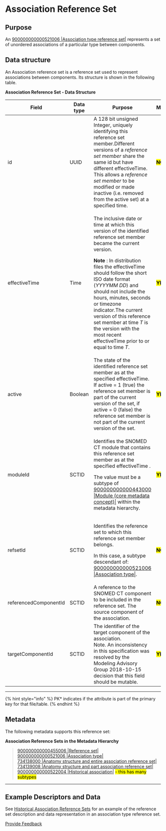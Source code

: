 # Association Reference Set

## Purpose

An [900000000000521006 |Association type reference set|](http://snomed.info/id/900000000000521006) represents a set of unordered associations of a particular type between components.

## Data structure

An Association reference set is a reference set used to represent associations between components. Its structure is shown in the following table.

**Association Reference Set - Data Structure**

<table data-full-width="true"><thead><tr><th width="208.56640625">Field</th><th width="99.15234375">Data type</th><th width="600.5796508789062">Purpose</th><th width="89.484375">Mutable</th><th>PK*</th></tr></thead><tbody><tr><td>id</td><td>UUID</td><td>A 128 bit unsigned Integer, uniquely identifying this reference set member.Different versions of a <em>reference set member</em> share the same id but have different effectiveTime. This allows a <em>reference set member</em> to be modified or made inactive (i.e. removed from the active set) at a specified time.</td><td><mark style="color:$danger;"><strong>NO</strong></mark></td><td><mark style="color:$success;"><strong>YES</strong></mark><br>(Full/Snapshot)</td></tr><tr><td>effectiveTime</td><td>Time</td><td><p>The inclusive date or time at which this version of the identified reference set member became the current version.</p><p><strong>Note</strong> : In distribution files the effectiveTime should follow the short ISO date format (<em>YYYYMM DD</em>) and should not include the hours, minutes, seconds or timezone indicator.The current version of this reference set member at time <em>T</em> is the version with the most recent effectiveTime prior to or equal to time <em>T</em>.</p></td><td><mark style="color:$success;"><strong>YES</strong></mark></td><td><mark style="color:$success;"><strong>YES</strong></mark> <br>(Full)<br><mark style="color:$success;">Optional</mark> (Snapshot)</td></tr><tr><td>active</td><td>Boolean</td><td>The state of the identified reference set member as at the specified effectiveTime. If active = 1 (true) the reference set member is part of the current version of the set, if active = 0 (false) the reference set member is not part of the current version of the set.</td><td><mark style="color:$success;"><strong>YES</strong></mark></td><td><mark style="color:$danger;"><strong>NO</strong></mark></td></tr><tr><td>moduleId</td><td>SCTID</td><td><p>Identifies the SNOMED CT module that contains this reference set member as at the specified effectiveTime .</p><p>The value must be a subtype of <a href="http://snomed.info/id/900000000000443000">900000000000443000 |Module (core metadata concept)|</a> within the metadata hierarchy.</p></td><td><mark style="color:$success;"><strong>YES</strong></mark></td><td><mark style="color:$danger;"><strong>NO</strong></mark></td></tr><tr><td>refsetId</td><td>SCTID</td><td><p>Identifies the reference set to which this reference set member belongs.</p><p>In this case, a subtype descendant of: <a href="http://snomed.info/id/900000000000521006">900000000000521006 |Association type|</a>.</p></td><td><mark style="color:$danger;"><strong>NO</strong></mark></td><td><mark style="color:$danger;"><strong>NO</strong></mark></td></tr><tr><td>referencedComponentId</td><td>SCTID</td><td>A reference to the SNOMED CT component to be included in the reference set. The source component of the association.</td><td><mark style="color:$danger;"><strong>NO</strong></mark></td><td><mark style="color:$danger;"><strong>NO</strong></mark></td></tr><tr><td>targetComponentId</td><td>SCTID</td><td>The identifier of the target component of the association.<br>Note. An inconsistency in this specification was resolved by the Modeling Advisory Group 2018-10-15 decision that this field should be mutable.</td><td><mark style="color:$success;"><strong>YES</strong></mark></td><td><mark style="color:$danger;"><strong>NO</strong></mark></td></tr></tbody></table>

***

{% hint style="info" %}
PK\* indicates if the attribute is part of the primary key for that file/table.
{% endhint %}

## Metadata

The following metadata supports this reference set:

**Association Reference Sets in the Metadata Hierarchy**

> &#x20;[900000000000455006 |Reference set|](http://snomed.info/id/900000000000455006)\
> &#x20;        [900000000000521006 |Association type|](http://snomed.info/id/900000000000521006)\
> &#x20;                [734138000 |Anatomy structure and entire association reference set|](http://snomed.info/id/734138000)\
> &#x20;                [734139008 |Anatomy structure and part association reference set|](http://snomed.info/id/734139008)\
> &#x20;                [900000000000522004 |Historical association|](http://snomed.info/id/900000000000522004) <mark style="color:$success;">- this has many subtypes</mark>

***

## Example Descriptors and Data

See [Historical Association Reference Sets](5.2.5.1-historical-association-reference-sets.md) for an example of the reference set description and data representation in an association type reference set.






<a href="https://docs.google.com/forms/d/e/1FAIpQLScTmbZIf0UEQwYDkY27EEWBkaiYkHSbR0_9DmFrMLXoQLyL7Q/viewform?usp=pp_url&entry.1767247133=Release+File+Specification&entry.670899847=Association%20Reference%20Set" class="button primary">Provide Feedback</a>
